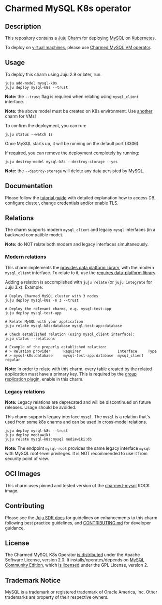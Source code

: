 # Charmed MySQL K8s operator

## Description

This repository contains a [Juju Charm](https://charmhub.io/mysql-k8s) for deploying [MySQL](https://www.mysql.com/) on [Kubernetes](https://microk8s.io/).

To deploy on [virtual machines](https://ubuntu.com/lxd), please use [Charmed MySQL VM operator](https://charmhub.io/mysql).

## Usage

To deploy this charm using Juju 2.9 or later, run:

```shell
juju add-model mysql-k8s
juju deploy mysql-k8s --trust
```

**Note:** the `--trust` flag is required when relating using `mysql_client` interface.

**Note:** the above model must be created on K8s environment. Use [another](https://charmhub.io/mysql) charm for VMs!

To confirm the deployment, you can run:

```shell
juju status --watch 1s
```

Once MySQL starts up, it will be running on the default port (3306).

If required, you can remove the deployment completely by running:

```shell
juju destroy-model mysql-k8s --destroy-storage --yes
```

**Note:** the `--destroy-storage` will delete any data persisted by MySQL.

## Documentation

Please follow the [tutorial guide](https://discourse.charmhub.io/t/charmed-mysql-k8s-tutorial-overview/9677) with detailed explanation how to access DB, configure cluster, change credentials and/or enable TLS.

## Relations

The charm supports modern `mysql_client` and legacy `mysql` interfaces (in a backward compatible mode).

**Note:** do NOT relate both modern and legacy interfaces simultaneously.


### Modern relations

This charm implements the [provides data platform library](https://charmhub.io/data-platform-libs/libraries/database_provides), with the modern `mysql_client` interface.
To relate to it, use the [requires data-platform library](https://charmhub.io/data-platform-libs/libraries/database_requires).

Adding a relation is accomplished with `juju relate` (or `juju integrate` for Juju 3.x). Example:

```shell
# Deploy Charmed MySQL cluster with 3 nodes
juju deploy mysql-k8s -n 3 --trust

# Deploy the relevant charms, e.g. mysql-test-app
juju deploy mysql-test-app

# Relate MySQL with your application
juju relate mysql-k8s:database mysql-test-app:database

# Check established relation (using mysql_client interface):
juju status --relations

# Example of the properly established relation:
# > Relation provider      Requirer                 Interface     Type
# > mysql-k8s:database     mysql-test-app:database  mysql_client  regular
```

**Note:** In order to relate with this charm, every table created by the related application must have a primary key. This is required by the [group replication plugin](https://dev.mysql.com/doc/refman/5.7/en/group-replication-requirements.html), enable in this charm.


### Legacy relations

**Note:** Legacy relations are deprecated and will be discontinued on future releases. Usage should be avoided.

This charm supports legacy interface `mysql`. The `mysql` is a relation that's used from some k8s charms and can be used in cross-model relations.

```shell
juju deploy mysql-k8s --trust
juju deploy mediawiki
juju relate mysql-k8s:mysql mediawiki:db
```

**Note:** The endpoint `mysql-root` provides the same legacy interface `mysql` with MySQL root-level privileges. It is NOT recommended to use it from security point of view.

## OCI Images

This charm uses pinned and tested version of the [charmed-mysql](https://github.com/canonical/charmed-mysql-rock/pkgs/container/charmed-mysql) ROCK image.

## Contributing

Please see the [Juju SDK docs](https://juju.is/docs/sdk) for guidelines on enhancements to this
charm following best practice guidelines, and [CONTRIBUTING.md](https://github.com/canonical/mysql-k8s-operator/blob/main/CONTRIBUTING.md) for developer guidance.

## License
The Charmed MySQL K8s Operator [is distributed](https://github.com/canonical/mysql-k8s-operator/blob/main/LICENSE) under the Apache Software License, version 2.0.
It installs/operates/depends on [MySQL Community Edition](https://github.com/mysql/mysql-server), which [is licensed](https://github.com/mysql/mysql-server/blob/8.0/LICENSE) under the GPL License, version 2.

## Trademark Notice
MySQL is a trademark or registered trademark of Oracle America, Inc.
Other trademarks are property of their respective owners.
